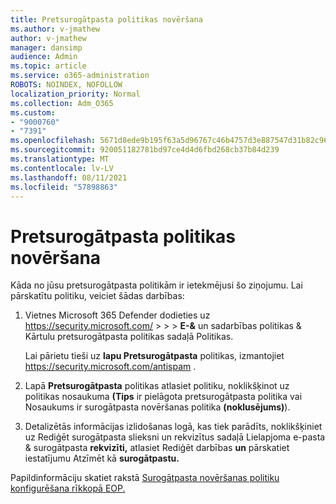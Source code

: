 ```yaml
---
title: Pretsurogātpasta politikas novēršana
ms.author: v-jmathew
author: v-jmathew
manager: dansimp
audience: Admin
ms.topic: article
ms.service: o365-administration
ROBOTS: NOINDEX, NOFOLLOW
localization_priority: Normal
ms.collection: Adm_O365
ms.custom:
- "9000760"
- "7391"
ms.openlocfilehash: 5671d8ede9b195f63a5d96767c46b4757d3e887547d31b82c969c36dc974f753
ms.sourcegitcommit: 920051182781bd97ce4d4d6fbd268cb37b84d239
ms.translationtype: MT
ms.contentlocale: lv-LV
ms.lasthandoff: 08/11/2021
ms.locfileid: "57898863"
---
```

# <a name="fix-anti-spam-policy"></a>Pretsurogātpasta politikas novēršana

Kāda no jūsu pretsurogātpasta politikām ir ietekmējusi šo ziņojumu. Lai pārskatītu politiku, veiciet šādas darbības:

1. Vietnes Microsoft 365 Defender dodieties uz <https://security.microsoft.com/>  \>  \>  \> **E-&**  un sadarbības politikas & Kārtulu pretsurogātpasta politikas sadaļā Politikas.

   Lai pārietu tieši uz **lapu Pretsurogātpasta** politikas, izmantojiet <https://security.microsoft.com/antispam> .

2. Lapā **Pretsurogātpasta** politikas atlasiet politiku, noklikšķinot uz politikas  nosaukuma **(Tips**  ir pielāgota pretsurogātpasta politika vai Nosaukums ir surogātpasta novēršanas politika **(noklusējums)**).

3. Detalizētās informācijas izlidošanas  logā, kas tiek parādīts, noklikšķiniet uz Rediģēt surogātpasta slieksni un rekvizītus sadaļā Lielapjoma e-pasta & surogātpasta **rekvizīti,** atlasiet Rediģēt darbības **un** pārskatiet iestatījumu Atzīmēt kā **surogātpastu.**

Papildinformāciju skatiet rakstā [Surogātpasta novēršanas politiku konfigurēšana rīkkopā EOP.](https://docs.microsoft.com/microsoft-365/security/office-365-security/configure-your-spam-filter-policies)
